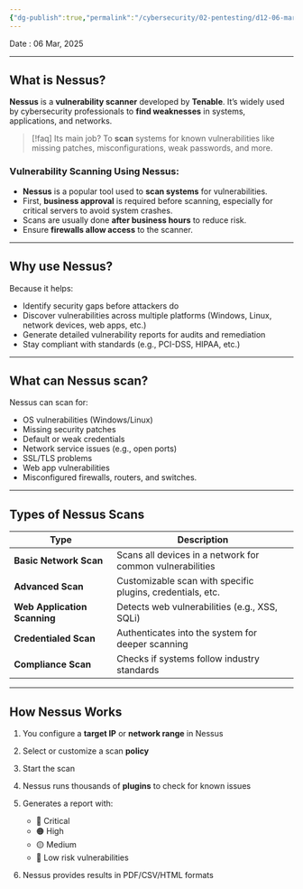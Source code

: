 ```yaml
---
{"dg-publish":true,"permalink":"/cybersecurity/02-pentesting/d12-06-mar/nessus/"}
---
```


Date : 06 Mar, 2025

---
## What is **Nessus**?

**Nessus** is a **vulnerability scanner** developed by **Tenable**. It’s widely used by cybersecurity professionals to **find weaknesses** in systems, applications, and networks.

> [!faq]
> Its main job? 
> To **scan** systems for known vulnerabilities like missing patches, misconfigurations, weak passwords, and more.

### Vulnerability Scanning Using Nessus:

- **Nessus** is a popular tool used to **scan systems** for vulnerabilities.
- First, **business approval** is required before scanning, especially for critical servers to avoid system crashes.
- Scans are usually done **after business hours** to reduce risk.
- Ensure **firewalls allow access** to the scanner.

---
## Why use Nessus?

Because it helps:

- Identify security gaps before attackers do
- Discover vulnerabilities across multiple platforms (Windows, Linux, network devices, web apps, etc.)
- Generate detailed vulnerability reports for audits and remediation
- Stay compliant with standards (e.g., PCI-DSS, HIPAA, etc.)

---
## What can Nessus scan?

Nessus can scan for:

- OS vulnerabilities (Windows/Linux)
- Missing security patches
- Default or weak credentials
- Network service issues (e.g., open ports)
- SSL/TLS problems
- Web app vulnerabilities
- Misconfigured firewalls, routers, and switches.

---

## Types of Nessus Scans

| Type                         | Description                                                |
| ---------------------------- | ---------------------------------------------------------- |
| **Basic Network Scan**       | Scans all devices in a network for common vulnerabilities  |
| **Advanced Scan**            | Customizable scan with specific plugins, credentials, etc. |
| **Web Application Scanning** | Detects web vulnerabilities (e.g., XSS, SQLi)              |
| **Credentialed Scan**        | Authenticates into the system for deeper scanning          |
|  **Compliance Scan**         | Checks if systems follow industry standards                |

---
## How Nessus Works

1. You configure a **target IP** or **network range** in Nessus
2. Select or customize a scan **policy**
3. Start the scan
4. Nessus runs thousands of **plugins** to check for known issues
5. Generates a report with:
    
    - 🔴 Critical
    - 🟠 High
    - 🟡 Medium
    - 🔵 Low risk vulnerabilities
6. Nessus provides results in PDF/CSV/HTML formats
